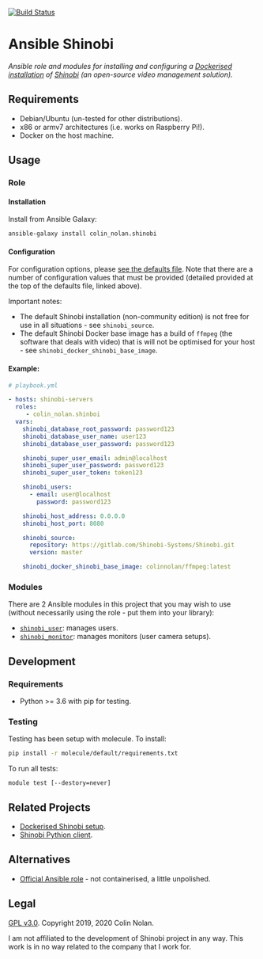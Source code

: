 [![Build Status](https://travis-ci.org/colin-nolan/ansible-shinobi.svg?branch=master)](https://travis-ci.org/colin-nolan/ansible-shinobi)
# Ansible Shinobi
_Ansible role and modules for installing and configuring a 
[Dockerised installation](https://github.com/colin-nolan/docker-shinobi) of 
[Shinobi](https://gitlab.com/Shinobi-Systems/Shinobi) (an open-source video management solution)._


## Requirements
- Debian/Ubuntu (un-tested for other distributions).
- x86 or armv7 architectures (i.e. works on Raspberry Pi!).
- Docker on the host machine.


## Usage
### Role
#### Installation
Install from Ansible Galaxy:
```bash
ansible-galaxy install colin_nolan.shinobi
```

#### Configuration
For configuration options, please [see the defaults file](defaults/main.yml). Note that there are a number of
configuration values that must be provided (detailed provided at the top of the defaults file, linked above).

Important notes:
- The default Shinobi installation (non-community edition) is not free for use in all situations - see `shinobi_source`.
- The default Shinobi Docker base image has a build of `ffmpeg` (the software that deals with video) that is will not be
  optimised for your host - see `shinobi_docker_shinobi_base_image`.

#### Example:
```yaml
# playbook.yml

- hosts: shinobi-servers
  roles:
     - colin_nolan.shinboi
  vars:
    shinobi_database_root_password: password123
    shinobi_database_user_name: user123
    shinobi_database_user_password: password123

    shinobi_super_user_email: admin@localhost
    shinobi_super_user_password: password123
    shinobi_super_user_token: token123

    shinobi_users:
      - email: user@localhost
        password: password123

    shinobi_host_address: 0.0.0.0
    shinobi_host_port: 8080

    shinobi_source:
      repository: https://gitlab.com/Shinobi-Systems/Shinobi.git
      version: master

    shinobi_docker_shinobi_base_image: colinnolan/ffmpeg:latest
```

### Modules
There are 2 Ansible modules in this project that you may wish to use (without necessarily using the role - put them into
your library):
- [`shinobi_user`](library/shinobi_user.py): manages users.
- [`shinobi_monitor`](library/shinobi_monitor.py): manages monitors (user camera setups).


## Development
### Requirements
- Python >= 3.6 with pip for testing.

### Testing
Testing has been setup with molecule. To install:
```bash
pip install -r molecule/default/requirements.txt
```
To run all tests:
```
module test [--destory=never]
```


## Related Projects
- [Dockerised Shinobi setup](https://github.com/colin-nolan/docker-shinobi).
- [Shinobi Pythion client](https://github.com/colin-nolan/python-shinobi).


## Alternatives
- [Official Ansible role](https://gitlab.com/Shinobi-Systems/ansible-shinobi) - not containerised, a little unpolished.


## Legal
[GPL v3.0](LICENSE.txt). Copyright 2019, 2020 Colin Nolan.

I am not affiliated to the development of Shinobi project in any way. This work is in no way related to the company that
I work for.

